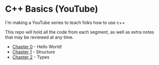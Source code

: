# C++ Basics (YouTube)

I'm making a YouTube series to teach folks how to use c++

This repo will hold all the code from each segment, as well as extra notes that may be reviewed at any time.

- [Chapter 0](./00_HelloWorld/README.md) - Hello World!
- [Chapter 1](./01_Structure/README.md) - Structure
- [Chapter 2](./02_Types/README.md) - Types
<!-- - [Chapter 3](./03_Conditionals/README.md) - Conditionals
- [Chapter 4](./04_Loops/README.md) - Loops
- [Chapter 5](./05_ArraysAndDictionaries/README.md) - Arrays And Dictionaries
- [Chapter 6](./06_Functions/README.md) - Functions
- [Chapter 7](./07_Pointers/README.md) - Pointers -->
